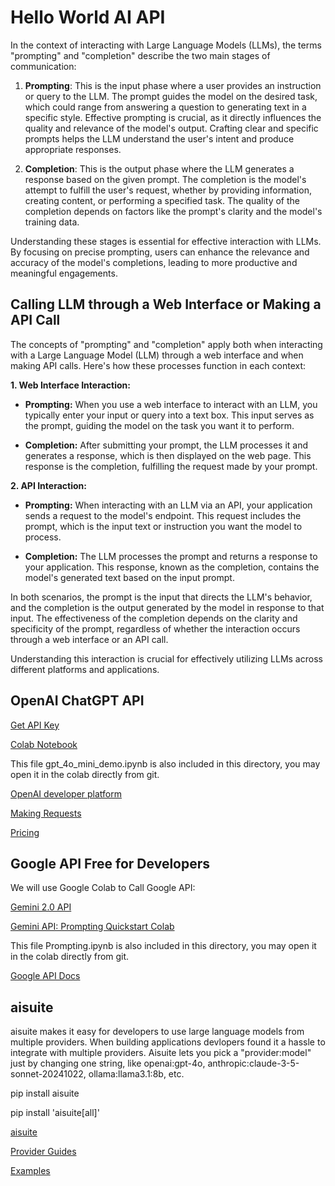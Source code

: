 # Hello World AI API

In the context of interacting with Large Language Models (LLMs), the terms "prompting" and "completion" describe the two main stages of communication:

1. **Prompting**: This is the input phase where a user provides an instruction or query to the LLM. The prompt guides the model on the desired task, which could range from answering a question to generating text in a specific style. Effective prompting is crucial, as it directly influences the quality and relevance of the model's output. Crafting clear and specific prompts helps the LLM understand the user's intent and produce appropriate responses. 

2. **Completion**: This is the output phase where the LLM generates a response based on the given prompt. The completion is the model's attempt to fulfill the user's request, whether by providing information, creating content, or performing a specified task. The quality of the completion depends on factors like the prompt's clarity and the model's training data. 

Understanding these stages is essential for effective interaction with LLMs. By focusing on precise prompting, users can enhance the relevance and accuracy of the model's completions, leading to more productive and meaningful engagements. 

## Calling LLM through a Web Interface or Making a API Call

The concepts of "prompting" and "completion" apply both when interacting with a Large Language Model (LLM) through a web interface and when making API calls. Here's how these processes function in each context:

**1. Web Interface Interaction:**

- **Prompting:** When you use a web interface to interact with an LLM, you typically enter your input or query into a text box. This input serves as the prompt, guiding the model on the task you want it to perform.

- **Completion:** After submitting your prompt, the LLM processes it and generates a response, which is then displayed on the web page. This response is the completion, fulfilling the request made by your prompt.

**2. API Interaction:**

- **Prompting:** When interacting with an LLM via an API, your application sends a request to the model's endpoint. This request includes the prompt, which is the input text or instruction you want the model to process.

- **Completion:** The LLM processes the prompt and returns a response to your application. This response, known as the completion, contains the model's generated text based on the input prompt.

In both scenarios, the prompt is the input that directs the LLM's behavior, and the completion is the output generated by the model in response to that input. The effectiveness of the completion depends on the clarity and specificity of the prompt, regardless of whether the interaction occurs through a web interface or an API call.

Understanding this interaction is crucial for effectively utilizing LLMs across different platforms and applications. 

## OpenAI ChatGPT API

[Get API Key](https://platform.openai.com/docs/quickstart/create-and-export-an-api-key)

[Colab Notebook](https://colab.research.google.com/github/tonykipkemboi/GPT-4o-mini-demo/blob/main/gpt_4o_mini_demo.ipynb)

This file gpt_4o_mini_demo.ipynb is also included in this directory, you may open it in the colab directly from git.

[OpenAI developer platform](https://platform.openai.com/docs/overview)

[Making Requests](https://platform.openai.com/docs/api-reference/making-requests)

[Pricing](https://openai.com/api/pricing/)


## Google API Free for Developers

We will use Google Colab to Call Google API:

[Gemini 2.0 API](https://ai.google.dev/gemini-api/docs/models/gemini-v2)

[Gemini API: Prompting Quickstart Colab](https://colab.research.google.com/github/google-gemini/cookbook/blob/main/quickstarts/Prompting.ipynb)

This file Prompting.ipynb is also included in this directory, you may open it in the colab directly from git.

[Google API Docs](https://ai.google.dev/gemini-api/docs)


## aisuite

aisuite makes it easy for developers to use large language models from multiple providers. When building applications devlopers found it a hassle to integrate with multiple providers. Aisuite lets you pick a "provider:model" just by changing one string, like openai:gpt-4o, anthropic:claude-3-5-sonnet-20241022, ollama:llama3.1:8b, etc. 

pip install aisuite

pip install 'aisuite[all]'

[aisuite](https://github.com/andrewyng/aisuite)

[Provider Guides](https://github.com/andrewyng/aisuite/tree/main/guides)

[Examples](https://github.com/andrewyng/aisuite/tree/main/examples)